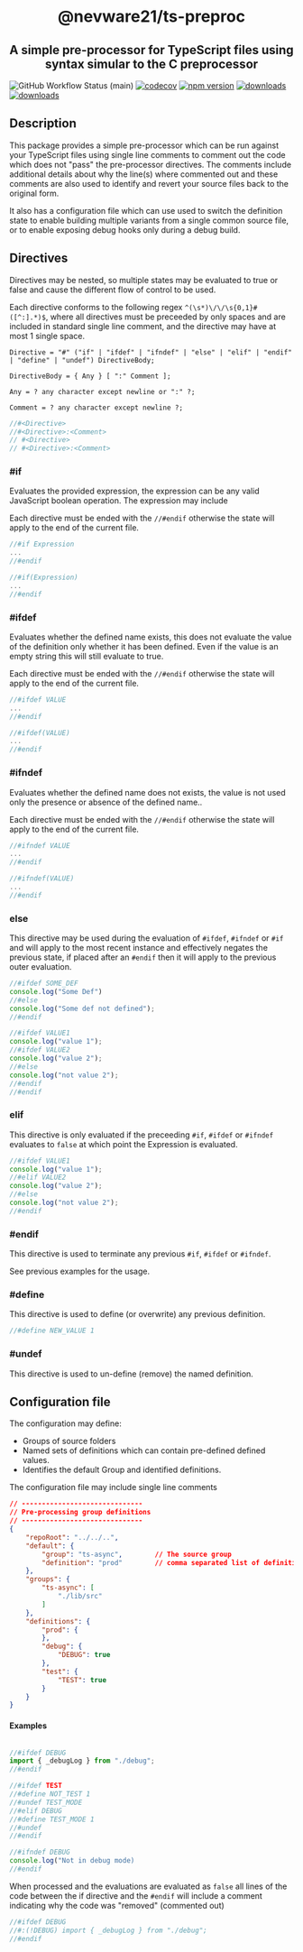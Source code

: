 <h1 align="center">@nevware21/ts-preproc</h1>
<h2 align="center">A simple pre-processor for TypeScript files using syntax simular to the C preprocessor</h2>

![GitHub Workflow Status (main)](https://img.shields.io/github/actions/workflow/status/nevware21/ts-preproc/ci.yml?branch=main)
[![codecov](https://codecov.io/gh/nevware21/ts-preproc/branch/main/graph/badge.svg?token=KA05820FMO)](https://codecov.io/gh/nevware21/ts-preproc)
[![npm version](https://badge.fury.io/js/%40nevware21%2Fts-preproc.svg)](https://badge.fury.io/js/%40nevware21%2Fts-preproc)
[![downloads](https://img.shields.io/npm/dt/%40nevware21/ts-preproc.svg)](https://www.npmjs.com/package/%40nevware21/ts-preproc)
[![downloads](https://img.shields.io/npm/dm/%40nevware21/ts-preproc.svg)](https://www.npmjs.com/package/%40nevware21/ts-preproc)

## Description

This package provides a simple pre-processor which can be run against your TypeScript files using single line comments
to comment out the code which does not "pass" the pre-processor directives. The comments include additional details about
why the line(s) where commented out and these comments are also used to identify and revert your source files back to the
original form.

It also has a configuration file which can use used to switch the definition state to enable building multiple variants from
a single common source file, or to enable exposing debug hooks only during a debug build.

## Directives

Directives may be nested, so multiple states may be evaluated to true or false and cause the different
flow of control to be used.

Each directive conforms to the following regex `^(\s*)\/\/\s{0,1}#([^:].*)$`, where all directives must
be preceeded by only spaces and are included in standard single line comment, and the directive may have
at most 1 single space.

```ebnf
Directive = "#" ("if" | "ifdef" | "ifndef" | "else" | "elif" | "endif" | "define" | "undef") DirectiveBody;

DirectiveBody = { Any } [ ":" Comment ];

Any = ? any character except newline or ":" ?;

Comment = ? any character except newline ?;
```
```ts
//#<Directive>
//#<Directive>:<Comment>
// #<Directive>
// #<Directive>:<Comment>
```

### #if

Evaluates the provided expression, the expression can be any valid JavaScript boolean operation.
The expression may include 

Each directive must be ended with the `//#endif` otherwise the state will apply to the end of the
current file.

```ts
//#if Expression
...
//#endif

//#if(Expression)
...
//#endif
```

### #ifdef

Evaluates whether the defined name exists, this does not evaluate the value of the definition only
whether it has been defined. Even if the value is an empty string this will still evaluate to true.

Each directive must be ended with the `//#endif` otherwise the state will apply to the end of the
current file.

```ts
//#ifdef VALUE
...
//#endif

//#ifdef(VALUE)
...
//#endif
```

### #ifndef

Evaluates whether the defined name does not exists, the value is not used only the presence or absence
of the defined name..

Each directive must be ended with the `//#endif` otherwise the state will apply to the end of the
current file.

```ts
//#ifndef VALUE
...
//#endif

//#ifndef(VALUE)
...
//#endif
```

### else

This directive may be used during the evaluation of `#ifdef`, `#ifndef` or `#if` and will apply to the
most recent instance and effectively negates the previous state, if placed after an `#endif` then it
will apply to the previous outer evaluation.

```ts
//#ifdef SOME_DEF
console.log("Some Def")
//#else
console.log("Some def not defined");
//#endif

//#ifdef VALUE1
console.log("value 1");
//#ifdef VALUE2
console.log("value 2");
//#else
console.log("not value 2");
//#endif
//#endif
```

### elif

This directive is only evaluated if the preceeding `#if`, `#ifdef` or `#ifndef` evaluates to `false` at
which point the Expression is evaluated.

```ts
//#ifdef VALUE1
console.log("value 1");
//#elif VALUE2
console.log("value 2");
//#else
console.log("not value 2");
//#endif
```

### #endif

This directive is used to terminate any previous `#if`, `#ifdef` or `#ifndef`.

See previous examples for the usage.

### #define

This directive is used to define (or overwrite) any previous definition.

```ts
//#define NEW_VALUE 1
```

### #undef

This directive is used to un-define (remove) the named definition. 

## Configuration file

The configuration may define:

- Groups of source folders
- Named sets of definitions which can contain pre-defined defined values.
- Identifies the default Group and identified definitions.

The configuration file may include single line comments

```json
// ------------------------------
// Pre-processing group definitions
// ------------------------------
{
    "repoRoot": "../../..",
    "default": {
        "group": "ts-async",        // The source group
        "definition": "prod"        // comma separated list of definition groups
    },
    "groups": {
        "ts-async": [
            "./lib/src"
        ]
    },
    "definitions": {
        "prod": {
        },
        "debug": {
            "DEBUG": true
        },
        "test": {
            "TEST": true
        }
    }
}
```

#### Examples

```ts

//#ifdef DEBUG
import { _debugLog } from "./debug";
//#endif

//#ifdef TEST
//#define NOT_TEST 1
//#undef TEST_MODE
//#elif DEBUG
//#define TEST_MODE 1
//#undef 
//#endif

//#ifndef DEBUG
console.log("Not in debug mode)
//#endif
```

When processed and the evaluations are evaluated as `false` all lines of the code between the if directive
and the `#endif` will include a comment indicating why the code was "removed" (commented out)

```ts
//#ifdef DEBUG
//#:(!DEBUG) import { _debugLog } from "./debug";
//#endif
```
